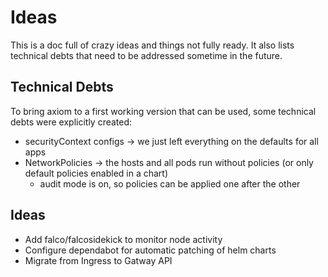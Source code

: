 # Ideas

This is a doc full of crazy ideas and things not fully ready. It also lists technical debts that need to be addressed sometime in the future.

## Technical Debts

To bring axiom to a first working version that can be used, some technical debts were explicitly created:

-  securityContext configs -> we just left everything on the defaults for all apps
- NetworkPolicies -> the hosts and all pods run without policies (or only default policies enabled in a chart)
  - audit mode is on, so policies can be applied one after the other

## Ideas

- Add falco/falcosidekick to monitor node activity
- Configure dependabot for automatic patching of helm charts
- Migrate from Ingress to Gatway API